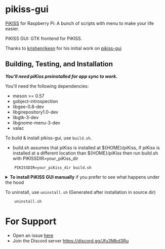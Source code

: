 # pikiss-gui
[PiKISS](https://github.com/jmcerrejon/piKiss) for Raspberry Pi: A bunch of scripts with menu to make your life easier. 
 
PiKISS GUI: GTK frontend for PiKISS.

Thanks to [krishenrikesn](https://github.com/krishenriksen) for his initial work on [pikiss-gui](https://github.com/krishenriksen/pikiss-gui)

## Building, Testing, and Installation

***You'll need piKiss preinstalled for app sync to work.***

You'll need the following dependencies:
* meson >= 0.57
* gobject-introspection
* libgee-0.8-dev
* libgirepository1.0-dev
* libgtk-3-dev
* libgnome-menu-3-dev
* valac

 To build & install pikiss-gui, use `build.sh`.
 * build.sh assumes that piKiss is installed at ${HOME}/piKiss, if piKiss is installed at a different location than ${HOME}/piKiss then run build.sh with PIKISSDIR=your_piKiss_dir
```
    PIKISSDIR=your_piKiss_dir build.sh
```    
<details>
<summary><b>To install PiKISS GUI manually</b> if you prefer to see what happens under the hood</summary>
 
Run `meson build` to configure the build environment:
 ```
 meson --prefix=~/.local -Dpikissdir=${HOME}/piKiss -Dbuildtype=release build
 ```
 * If you did not install piKiss in your home directory; then set -Dpikissdir as absolute path to your piKiss installation directory.
     - Relative paths like `~/piKiss` & `../piKiss` may work for compilation but ***will cause runtime errors***.
 ```
 meson --prefix=~/.local -Dpikissdir=your_piKiss_dir -Dbuildtype=release build
 ```
Run `ninja -C build` to build PiKISS GUI
 ```
 ninja -C build
 ```
 
Run `sudo ninja -C build install` to install PiKISS GUI
 ```
 sudo ninja -C build install
 ```
 
Run `sudo ninja -C build postinst' to sync apps with PiKISS & create other data files
 ```
 sudo ninja -C build postinst
 ```
</details>

To uninstall, use `uninstall.sh` (Generated after installation in source dir)
```
    uninstall.sh
```

# For Support
- Open an issue [here](https://github.com/Jai-JAP/pikiss-gui/issues)
- Join the Discord server https://discord.gg/Jfu3Mbd3Ru
